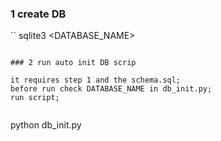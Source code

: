 ### 1 create DB
``
sqlite3 <DATABASE_NAME>
```

### 2 run auto init DB scrip

it requires step 1 and the schema.sql;
before run check DATABASE_NAME in db_init.py;
run script;


```
python db_init.py
```